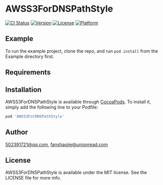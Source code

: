 # AWSS3ForDNSPathStyle

[![CI Status](https://img.shields.io/travis/502391721@qq.com/AWSS3ForDNSPathStyle.svg?style=flat)](https://travis-ci.org/502391721@qq.com/AWSS3ForDNSPathStyle)
[![Version](https://img.shields.io/cocoapods/v/AWSS3ForDNSPathStyle.svg?style=flat)](https://cocoapods.org/pods/AWSS3ForDNSPathStyle)
[![License](https://img.shields.io/cocoapods/l/AWSS3ForDNSPathStyle.svg?style=flat)](https://cocoapods.org/pods/AWSS3ForDNSPathStyle)
[![Platform](https://img.shields.io/cocoapods/p/AWSS3ForDNSPathStyle.svg?style=flat)](https://cocoapods.org/pods/AWSS3ForDNSPathStyle)

## Example

To run the example project, clone the repo, and run `pod install` from the Example directory first.

## Requirements

## Installation

AWSS3ForDNSPathStyle is available through [CocoaPods](https://cocoapods.org). To install
it, simply add the following line to your Podfile:

```ruby
pod 'AWSS3ForDNSPathStyle'
```

## Author

502391721@qq.com, fanshaojie@unionread.com

## License

AWSS3ForDNSPathStyle is available under the MIT license. See the LICENSE file for more info.
